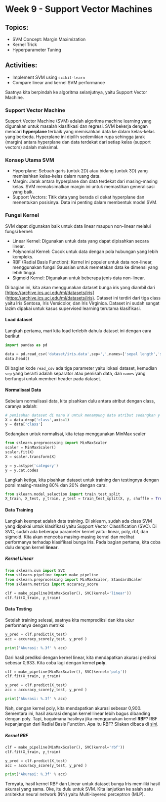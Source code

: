 # Week 9 - Support Vector Machines
## Topics:
- SVM Concept: Margin Maximization
- Kernel Trick
- Hyperparameter Tuning

## Activities:
- Implement SVM using `scikit-learn`
- Compare linear and kernel SVM performance

Saatnya kita berpindah ke algoritma selanjutnya, yaitu Support Vector Machine.

### Support Vector Machine ###

Support Vector Machine (SVM) adalah algoritma machine learning yang digunakan untuk masalah klasifikasi dan regresi. SVM bekerja dengan mencari **hyperplane** terbaik yang memisahkan data ke dalam kelas-kelas yang berbeda. Hyperplane ini dipilih sedemikian rupa sehingga jarak (margin) antara hyperplane dan data terdekat dari setiap kelas (support vectors) adalah maksimal.

### Konsep Utama SVM

- Hyperplane: Sebuah garis (untuk 2D) atau bidang (untuk 3D) yang memisahkan kelas-kelas dalam ruang data.
- Margin: Jarak antara hyperplane dan data terdekat dari masing-masing kelas. SVM memaksimalkan margin ini untuk memastikan generalisasi yang baik.
- Support Vectors: Titik data yang berada di dekat hyperplane dan menentukan posisinya. Data ini penting dalam membentuk model SVM.

### Fungsi Kernel

SVM dapat digunakan baik untuk data linear maupun non-linear melalui fungsi kernel:

- Linear Kernel: Digunakan untuk data yang dapat dipisahkan secara linear.
- Polynomial Kernel: Cocok untuk data dengan pola hubungan yang lebih kompleks.
- RBF (Radial Basis Function): Kernel ini populer untuk data non-linear, menggunakan fungsi Gaussian untuk memetakan data ke dimensi yang lebih tinggi.
- Sigmoid Kernel: Digunakan untuk beberapa jenis data non-linear.

Di bagian ini, kita akan menggunakan dataset bunga iris yang diambil dari [https://archive.ics.uci.edu/ml/datasets/iris](https://archive.ics.uci.edu/ml/datasets/iris). Dataset ini terdiri dari tiga class yaitu Iris Sentosa, Iris Versicolor, dan Iris Virginica. Dataset ini sudah sangat lazim dipakai untuk kasus supervised learning terutama klasifikasi.  

#### Load dataset ####
Langkah pertama, mari kita load terlebih dahulu dataset ini dengan cara berikut

```python
import pandas as pd

data = pd.read_csv('dataset/iris.data',sep=',',names=['sepal length','sepal width','petal length','petal width','class'])
data.head()
```

Di bagian kode <code>read_csv</code> ada tiga parameter yaitu lokasi dataset, kemudian <code>sep</code> yang berarti adalah separator atau pemisah data, dan <code>names</code> yang berfungsi untuk memberi header pada dataset.

#### Normalisasi Data ####
Sebelum normalisasi data, kita pisahkan dulu antara atribut dengan class, caranya adalah:

```python
# pemisahan dataset di mana X untuk menampung data atribut sedangkan y untuk data class
X = data.drop('class',axis=1)
y = data['class']
```

Sedangkan untuk normalisai, kita tetap menggunakan MinMax scaler

```python
from sklearn.preprocessing import MinMaxScaler
scaler = MinMaxScaler()
scaler.fit(X)
X = scaler.transform(X)

y = y.astype('category')
y = y.cat.codes
```

Langkah ketiga, kita pisahkan dataset untuk training dan testingnya dengan porsi masing-masing 80% dan 20% dengan cara:

```python
from sklearn.model_selection import train_test_split
X_train, X_test, y_train, y_test = train_test_split(X, y, shuffle = True, test_size=0.2, random_state = 42) 
```

#### Data Training ####
Langkah keempat adalah data training. Di sklearn, sudah ada class SVM yang dipakai untuk klasifikasi yaitu Support Vector Classification (SVC). Di SVC, sudah ada beberapa parameter kernel yaitu: linear, poly, rbf, dan sigmoid. Kita akan mencoba masing-masing kernel dan melihat performanya terhadap klasifikasi bunga Iris.
Pada bagian pertama, kita coba dulu dengan kernel **linear**.  
##### Kernel Linear #####

```python
from sklearn.svm import SVC
from sklearn.pipeline import make_pipeline
from sklearn.preprocessing import MinMaxScaler, StandardScaler
from sklearn.metrics import accuracy_score

clf = make_pipeline(MinMaxScaler(), SVC(kernel='linear'))
clf.fit(X_train, y_train)
```

#### Data Testing ####
Setelah training selesai, saatnya kita memprediksi dan kita ukur performanya dengan metriks

```python
y_pred = clf.predict(X_test)
acc = accuracy_score(y_test, y_pred )

print('Akurasi: %.3f' % acc)
```

Dari hasil prediksi dengan kernel linear, kita mendapatkan akurasi prediksi sebesar 0,933. Kita coba lagi dengan kernel **poly**.

```python
clf = make_pipeline(MinMaxScaler(), SVC(kernel='poly'))
clf.fit(X_train, y_train)

y_pred = clf.predict(X_test)
acc = accuracy_score(y_test, y_pred )

print('Akurasi: %.3f' % acc)
```

Nah, dengan kernel poly, kita mendapatkan akurasi sebesar 0,900. Sementara ini, hasil akurasi dengan kernel linear lebih bagus dibanding dengan poly. Tapi, bagaimana hasilnya jika menggunakan kernel **RBF**? RBF kepanjangan dari Radial Basis Function. Apa itu RBF? Silakan dibaca di [sini](https://en.wikipedia.org/wiki/Radial_basis_function).  
##### Kernel RBF #####

```python
clf = make_pipeline(MinMaxScaler(), SVC(kernel='rbf'))
clf.fit(X_train, y_train)

y_pred = clf.predict(X_test)
acc = accuracy_score(y_test, y_pred )

print('Akurasi: %.3f' % acc)
```

Ternyata, hasil kernel RBF dan Linear untuk dataset bunga Iris memiliki hasil akurasi yang sama. Oke, itu dulu untuk SVM. Kita lanjutkan ke salah satu arsitektur neural network (NN) yaitu Multi-layered perceptron (MLP).

